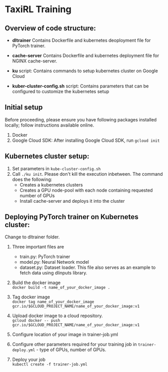 
# TaxiRL Training

## Overview of code structure:
- **dltrainer**
Contains Dockerfile and kubernetes deoployment file for PyTorch trainer.

- **cache-server**
Contains Dockerfile and kubernetes deployment file for NGINX cache-server.

- **ku** script:
Contains commands to setup kubernetes cluster on Google Cloud

- **kuber-cluster-config.sh** script:
Contains parameters that can be configured to customize the kubernetes setup

## Initial setup
Before proceeding, please ensure you have following packages installed locally; follow instructions available online.
1. Docker
1. Google Cloud SDK: After installing Google Cloud SDK, run `gcloud init`


## Kubernetes cluster setup:
1. Set parameters in `kube-cluster-config.sh`
2. Call `./ku init`. Please don't kill the execution inbetween. The command does the following:
    - Creates a kubernetes clusters
    - Creates a GPU node-pool with each node containing requested number of GPUs
    - Install cache-server and deploys it into the cluster

## Deploying PyTorch trainer on Kubernetes cluster:
Change to dltrainer folder.
1. Three important files are
    - train.py: PyTorch trainer
    - model.py: Neural Network model
    - dataset.py: Dataset loader. This file also serves as an example to fetch data using dlinputs library.
2. Build the docker image   
`docker build -t name_of_your_docker_image .`
3. Tag docker image   
`docker tag name_of_your_docker_image gcr.io/$GCLOUD_PROJECT_NAME/name_of_your_docker_image:v1` 
4. Upload docker image to a cloud repository.     
`gcloud docker -- push gcr.io/$GCLOUD_PROJECT_NAME/name_of_your_docker_image:v1`
5. Configure location of your image in trainer-job.yml
6. Configure other parameters required for your training job in `trainer-deploy.yml` - type of GPUs, number of GPUs.

7. Deploy your job   
`kubectl create -f trainer-job.yml`
